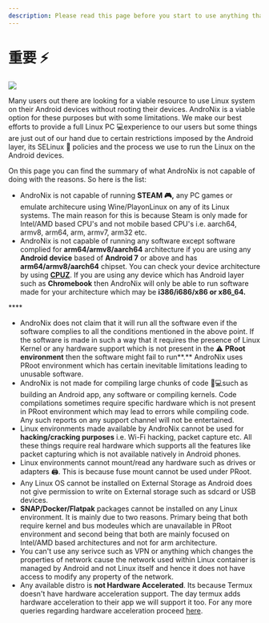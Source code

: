 ```yaml
---
description: Please read this page before you start to use anything that Andronix offers.
---
```


# 重要 ⚡

![](../.gitbook/assets/imp_banner.png)

Many users out there are looking for a viable resource to use Linux system on their Android devices without rooting their devices. AndroNix is a viable option for these purposes but with some limitations. We make our best efforts to provide a full Linux PC 💻experience to our users but some things are just out of our hand due to certain restrictions imposed by the Android layer, its SELinux 🔐 policies and the process we use to run the Linux on the Android devices.

On this page you can find the summary of what AndroNix is not capable of doing with the reasons. So here is the list:

* AndroNix is not capable of running **STEAM 🎮,** any PC games or emulate architecure using Wine/PlayonLinux on any of its Linux systems. The main reason for this is because Steam is only made for Intel/AMD based CPU's and not mobile based CPU's i.e. aarch64, armv8, arm64, arm, armv7, arm32 etc.
* AndroNix is not capable of running any software except software complied for **arm64/armv8/aarch64** architecture if you are using any **Android device** based of **Android 7** or above and has **arm64/armv8/aarch64** chipset. You can check your device architecture by using [**CPUZ**](https://play.google.com/store/apps/details?id=com.cpuid.cpu_z). If you are using any device which has Android layer such as **Chromebook** then AndroNix will only be able to run software made for your architecture which may be **i386/i686/x86 or x86\_64.** 

\*\*\*\*

* AndroNix does not claim that it will run all the software even if the software complies to all the conditions mentioned in the above point. If the software is made in such a way that it requires the presence of Linux Kernel or any hardware support which is not present in the ⚠ **PRoot environment** then the software might fail to run**.** AndroNix uses PRoot environment which has certain inevitable limitations leading to unusable software.
* AndroNix is not made for compiling large chunks of code 👩💻such as building an Android app, any software or compiling kernels. Code compilations sometimes require specific hardware which is not present in PRoot environment which may lead to errors while compiling code. Any such reports on any support channel will not be entertained. 
* Linux environments made available by AndroNix cannot be used for **hacking/cracking purposes** i.e. Wi-Fi hacking, packet capture etc. All these things require real hardware which supports all the features like packet capturing which is not available natively in Android phones. 
* Linux environments cannot mount/read any hardware such as drives or adapters 🖨. This is because fuse mount cannot be used under PRoot.
* Any Linux OS cannot be installed on External Storage as Android does not give permission to write on External storage such as sdcard or USB devices. 
* **SNAP/Docker/Flatpak** packages cannot be installed on any Linux environment. It is mainly due to two reasons. Primary being that both require kernel and bus modeules which are unavailable in PRoot environment and second being that both are mainly focused on Intel/AMD based architectures and not for arm architecture.
* You can't use any serivce such as VPN or anything which changes the properties of network cause the network used within Linux container is managed by Android and not Linux itself and hence it does not have access to modify any property of the network.
* Any available distro is **not Hardware Accelerated**. Its because Termux doesn't have hardware acceleration support. The day termux adds hardware acceleration to their app we will support it too. For any more queries regarding hardware acceleration proceed [here](https://gitter.im/termux/termux).

